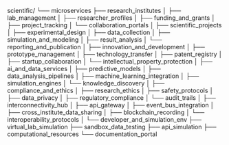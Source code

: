 scientific/
└── microservices
    ├── research_institutes
    │   ├── lab_management
    │   ├── researcher_profiles
    │   ├── funding_and_grants
    │   ├── project_tracking
    │   └── collaboration_portals
    │
    ├── scientific_projects
    │   ├── experimental_design
    │   ├── data_collection
    │   ├── simulation_and_modeling
    │   ├── result_analysis
    │   └── reporting_and_publication
    │
    ├── innovation_and_development
    │   ├── prototype_management
    │   ├── technology_transfer
    │   ├── patent_registry
    │   ├── startup_collaboration
    │   └── intellectual_property_protection
    │
    ├── ai_and_data_services
    │   ├── predictive_models
    │   ├── data_analysis_pipelines
    │   ├── machine_learning_integration
    │   ├── simulation_engines
    │   └── knowledge_discovery
    │
    ├── compliance_and_ethics
    │   ├── research_ethics
    │   ├── safety_protocols
    │   ├── data_privacy
    │   ├── regulatory_compliance
    │   └── audit_trails
    │
    ├── interconnectivity_hub
    │   ├── api_gateway
    │   ├── event_bus_integration
    │   ├── cross_institute_data_sharing
    │   ├── blockchain_recording
    │   └── interoperability_protocols
    │
    └── developer_and_simulation_env
        ├── virtual_lab_simulation
        ├── sandbox_data_testing
        ├── api_simulation
        ├── computational_resources
        └── documentation_portal

